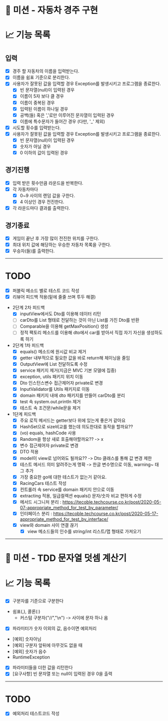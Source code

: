 # 🚀 미션 - 자동차 경주 구현

# 📈 기능 목록

## 입력

- [X]  경주 할 자동차의 이름을 입력받는다.
- [X]  이름을 쉼표 기준으로 분리한다.
- [X]  사용자가 잘못된 값을 입력할 경우 Exception를 발생시키고 프로그램을 종료한다.
   - [X]  빈 문자열(null)이 입력된 경우
   - [X]  이름이 5자 보다 클 경우
   - [X]  이름이 중복된 경우
   - [X]  입력된 이름이 하나일 경우
   - [X]  공백(들) 혹은 ','로만 이루어진 문자열이 입력된 경우
   - [X]  이름에 특수문자가 들어간 경우 (다만, '_' 제외)
- [X]  시도할 횟수를 입력받는다.
- [X]  사용자가 잘못된 값을 입력할 경우 Exception를 발생시키고 프로그램을 종료한다.
   - [X]  빈 문자열(null)이 입력된 경우
   - [X]  숫자가 아닐 경우
   - [X]  0 이하의 값이 입력된 경우

## 경기진행

- [X]  입력 받은 횟수만큼 라운드을 반복한다.
- [X]  각 자동차마다
   - [X]  0~9 사이의 랜덤 값을 구한다.
   - [X]  4 이상인 경우 전진한다.
- [X]  각 라운드마다 결과를 출력한다.

## 경기종료

- [X]  게임이 끝난 후 가장 많이 전진한 위치를 구한다.
- [X]  최대 위치 값에 해당하는 우승한 자동차 목록을 구한다.
- [X]  우승자(들)를 출력한다.

---

# TODO

- [x]  퍼블릭 메소드 별로 테스트 코드 작성
- [x]  리뷰어 피드백 적용(밑에 줄줄 쓰며 투두 해결)
- 2단계 2차 피드백
   - [x]  inputView에서도 Dto를 이용해 데이터 리턴
   - [ ]  carDto를 List 형태로 전달하는 것이 아닌 List를 가진 Dto를 반환
   - [ ]  Comparable을 이용해 getMaxPosition() 생성
   - [ ]  정적 팩토리 메소드를 이용해 dto에서 car를 받아서 직접 자기 자신을 생성하도록 하기
- 2단계 1차 피드백
   - [x]  equals() 메소드에 원시값 비교 제거
   - [x]  getter 내부적으로 필요한 값을 바로 return해 체이닝을 줄임
   - [x]  OutputView에 List<carDTO> 전달하도록 수정
   - [x]  service 패키지 제거(지금은 MVC 기본 모델에 집중)
   - [x]  exception, utils 패키지 위치 이동
   - [x]  Dto 인스턴스변수 접근제어자 private로 변경
   - [x]  InputValidator를 Utils 패키지로 이동
   - [x]  domain 패키지 내에 dto 패키지를 만들어 carDto를 분리
   - [x]  test 속 system.out.println 제거
   - [x]  테스트 속 조건문/while문을 제거

- 1단계 피드백
   - [x]  주요 로직 메서드는 getter보다 위에 있는게 좋은거 같아요
   - [x]  HashSet으로 size비교를 했는데 의도한대로 동작을 할까요??
   - [x]  (vo) equals, hashCode 사용
   - [x]  Random을 항상 새로 호출해야할까요?? -> x
   - [x]  변수 접근제어자 private로 변경
   - [x]  DTO 적용
   - [x]  model이 view로 넘어와도 될까요?? -> Dto 클래스를 통해 값 변경 제한
   - [x]  테스트 메서드 의미 알려주는게 명확 -> 한글 변수명으로 이동, warning~ 태그 추가
   - [x]  가장 중요한 go에 대한 테스트가 없는거 같아요.
   - [x]  RacingCars 테스트 작성
   - [x]  컨트롤러 속 service를 domain 패키지 안으로 이동
   - [x]  extracting 적용, 일급컬렉션 equals() 문자/숫자 비교 편하게 수정
   - [x]  메서드 시그니처 분리 : https://tecoble.techcourse.co.kr/post/2020-05-07-appropriate_method_for_test_by_parameter/
   - [x]  인터페이스 분리 : https://tecoble.techcourse.co.kr/post/2020-05-17-appropriate_method_for_test_by_interface/
   - [x]  view와 domain 사이 연결 끊기
      - [x]  view 메소드들의 인수를 string/int 리스트/맵 형태로 가져오기

---

# 🚀 미션 - TDD 문자열 덧셈 계산기

# 📈 기능 목록

- [X]  구분자를 기준으로 구분한다

- 쉼표(,), 콜론(:)
  - 커스텀 구분자("//","\n") -> 사이에 문자 하나 옴

- [X]  파라미터가 숫자 이외의 값, 음수이면 예외처리

- [예외] 숫자아님
- [예외] 구분자 앞뒤에 아무것도 없을 때
- [예외] 숫자가 음수
- RuntimeException

- [X]  파라미터들을 더한 값을 리턴한다
- [X]  [요구사항] 빈 문자열 또는 null이 입력된 경우 0을 출력

---

# TODO

- [X]  예외처리 테스트코드 작성
